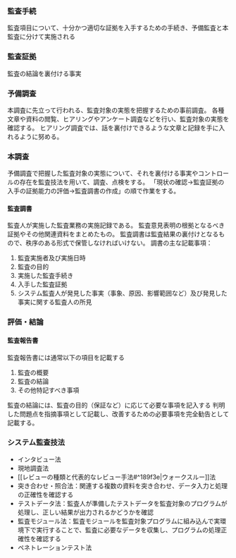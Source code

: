 ### 監査手続
監査項目について、十分かつ適切な証拠を入手するための手続き、予備監査と本監査に分けて実施される

### 監査証拠
監査の結論を裏付ける事実

### 予備調査
本調査に先立って行われる、監査対象の実態を把握するための事前調査。
各種文章や資料の閲覧、ヒアリングやアンケート調査などを行い、監査対象の実態を確認する。
ヒアリング調査では、話を裏付けできるような文章と記録を手に入れるように努める。

### 本調査
予備調査で把握した監査対象の実態について、それを裏付ける事実やコントロールの存在を監査技法を用いて、調査、点検をする。
「現状の確認->監査証拠の入手の証拠能力の評価->監査調書の作成」の順で作業をする。

#### 監査調書
監査人が実施した監査業務の実施記録である。
監査意見表明の根拠となるべき証拠やその他関連資料をまとめたもの。
監査調書は監査結果の裏付けとなるもので、秩序のある形式で保管しなければいけない。
調書の主な記載事項：
1. 監査実施者及び実施日時
2. 監査の目的
3. 実施した監査手続き
4. 入手した監査証拠
5. システム監査人が発見した事実（事象、原因、影響範囲など）及び発見した事実に関する監査人の所見

### 評価・結論
#### 監査報告書
監査報告書には通常以下の項目を記載する
1. 監査の概要
2. 監査の結論
3. その他特記すべき事項

監査の結論には、監査の目的（保証など）に応じて必要な事項を記入する
判明した問題点を指摘事項として記載し、改善するための必要事項を完全勧告として記載する。


### システム監査技法
- インタビュー法
- 現地調査法
- [[レビューの種類と代表的なレビュー手法#^189f3e|ウォークスルー]]法
- 突き合わせ・照合法：関連する複数の資料を突き合わせ、データ入力と処理の正確性を確認する
- テストデータ法：監査人が準備したテストデータを監査対象のプログラムが処理し、正しい結果が出力されるかどうかを確認
- 監査モジュール法：監査モジュールを監査対象プログラムに組み込んで実環境下で実行することで、監査に必要なデータを収集し、プログラムの処理正確性を確認する
- ペネトレーションテスト法